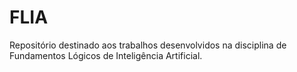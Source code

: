 # FLIA
Repositório destinado aos trabalhos desenvolvidos na disciplina de Fundamentos Lógicos de Inteligência Artificial.
